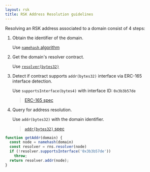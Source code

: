 ```yaml
---
layout: rsk
title: RSK Address Resolution guidelines
---
```


Resolving an RSK address associated to a domain consist of 4 steps:

1. Obtain the identifier of the domain.

    Use [`namehash` algorithm](https://eips.ethereum.org/EIPS/eip-137#namehash-algorithm)

2. Get the domain's resolver contract.

    Use [`resolver(bytes32)`](https://github.com/rnsdomains/rns-registry/blob/master/contracts/RNS.sol#L34)

3. Detect if contract supports `addr(bytes32)` interface via ERC-165 interface detection.

    Use `supportsInterface(bytes4)` with interface ID: `0x3b3b57de`

    > [ERC-165 spec](https://eips.ethereum.org/EIPS/eip-165)

4. Query for address resolution.

    Use `addr(bytes32)` with the domain identifier.

    > [`addr(bytes32)` spec](../specs/resolvers/addr-resolver)

```js
function getAddr(domain) {
  const node = namehash(domain)
  const resolver = rns.resolver(node)
  if (!resolver.supportsInterface('0x3b3b57de'))
    throw;
  return resolver.addr(node);
}
```
